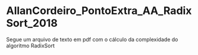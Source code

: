 # AllanCordeiro_PontoExtra_AA_RadixSort_2018
Segue um arquivo de texto em pdf com o cálculo da complexidade do algoritmo RadixSort
